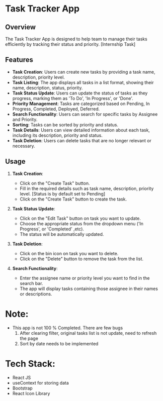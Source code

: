 # Task Tracker App

## Overview
The Task Tracker App is designed to help team to manage their tasks efficiently by tracking their status and priority. [Internship Task]

## Features
- **Task Creation**: Users can create new tasks by providing a task name, description, priority level.
- **Task Listing**: The app displays all tasks in a list format, showing their name, description, status, priority.
- **Task Status Update**: Users can update the status of tasks as they progress, marking them as 'To Do', 'In Progress', or 'Done'.
- **Priority Management**: Tasks are categorized based on Pending, In Progress, Completed, Deployed, Deferred.
- **Search Functionality**: Users can search for specific tasks by Assignee and Priority.
- **Sorting**: Tasks can be sorted by priority and status.
- **Task Details**: Users can view detailed information about each task, including its description, priority and status.
- **Task Deletion**: Users can delete tasks that are no longer relevant or necessary.

## Usage
1. **Task Creation**:
   - Click on the "Create Task" button.
   - Fill in the required details such as task name, description, priority level. [Status is by default set to Pending]
   - Click on the "Create Task" button to create the task.

2. **Task Status Update**:
   - Click on the "Edit Task" button on task you want to update.
   - Choose the appropriate status from the dropdown menu ('In Progress', or 'Completed' ,etc).
   - The status will be automatically updated.

3. **Task Deletion**:
   - Click on the bin icon on task you want to delete.
   - Click on the "Delete" button to remove the task from the list.

4. **Search Functionality**:
   - Enter the assignee name or priority level you want to find in the search bar.
   - The app will display tasks containing those assignee in their names or descriptions.


# Note:
  - This app is not 100 % Completed. There are few bugs 
    1. After clearing filter, original tasks list is not update, need to refresh the page
    2. Sort by date needs to be implemented

# Tech Stack:
  - React JS
  - useContext for storing data
  - Bootstrap
  - React Icon Library





